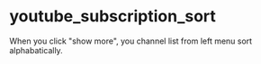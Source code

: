 # youtube_subscription_sort
When you click "show more", you channel list from left menu sort alphabatically.
